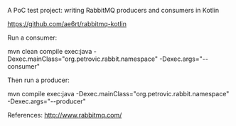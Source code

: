 A PoC test project:  writing RabbitMQ producers and consumers in Kotlin

https://github.com/ae6rt/rabbitmq-kotlin

Run a consumer:

mvn clean compile exec:java -Dexec.mainClass="org.petrovic.rabbit.namespace" -Dexec.args="--consumer"

Then run a producer:

mvn compile exec:java -Dexec.mainClass="org.petrovic.rabbit.namespace" -Dexec.args="--producer"

References:  http://www.rabbitmq.com/
